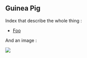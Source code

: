 Guinea Pig
----------

Index that describe the whole thing :
 * [Foo](foo.md)

And an image :

![](images/guinea-pig-logo.png)
